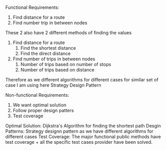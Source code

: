 Functional Requirements:
1. Find distance for a route
2. Find number trip in between nodes

These 2 also have 2 different methods of finding the values
1. Find distance for a route
   1. Find the shortest distance
   2. Find the direct distance
3. Find number of trips in between nodes
   1. Number of trips based on number of stops
   2. Number of trips based on distance

Therefore as we different algorithms for different cases for similar set of case I am using here Strategy Design Pattern

Non-functional Requirements:
1. We want optimal solution
2. Follow proper design patters
3. Test coverage

Optimal Solution: Dijkstra's Algorithm for finding the shortest path
Desgin Patterns: Strategy designn pattern as we have different algorithms for different cases
Test Coverage: The major functional public methods have test coverage + all the specific test cases provider have been solved.

